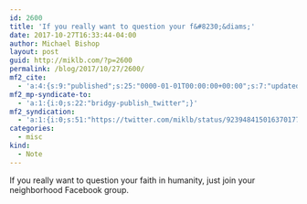 ```yaml
---
id: 2600
title: 'If you really want to question your f&#8230;&diams;'
date: 2017-10-27T16:33:44-04:00
author: Michael Bishop
layout: post
guid: http://miklb.com/?p=2600
permalink: /blog/2017/10/27/2600/
mf2_cite:
  - 'a:4:{s:9:"published";s:25:"0000-01-01T00:00:00+00:00";s:7:"updated";s:25:"0000-01-01T00:00:00+00:00";s:8:"category";a:1:{i:0;s:0:"";}s:6:"author";a:0:{}}'
mf2_mp-syndicate-to:
  - 'a:1:{i:0;s:22:"bridgy-publish_twitter";}'
mf2_syndication:
  - 'a:1:{i:0;s:51:"https://twitter.com/miklb/status/923948415016370177";}'
categories:
  - misc
kind:
  - Note
---
```

If you really want to question your faith in humanity, just join your neighborhood Facebook group.